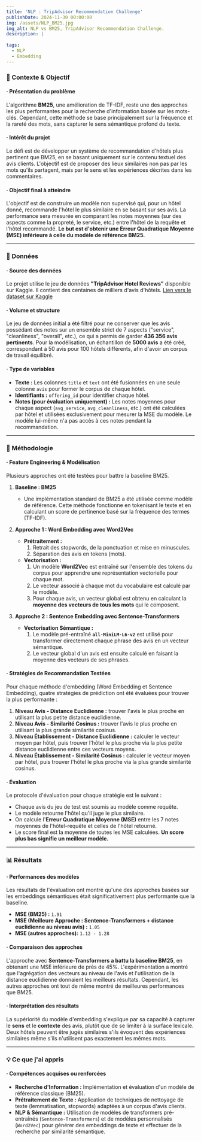 ```yaml
---
title: 'NLP : TripAdvisor Recommendation Challenge'
publishDate: 2024-11-30 00:00:00
img: /assets/NLP_BM25.jpg
img_alt: NLP vs BM25, TripAdvisor Recommendation Challenge.
description: |
  
tags:
  - NLP
  - Embedding
---
```


### 🎯 Contexte & Objectif
#### · Présentation du problème
L'algorithme **BM25**, une amélioration de TF-IDF, reste une des approches les plus performantes pour la recherche d'information basée sur les mots-clés. Cependant, cette méthode se base principalement sur la fréquence et la rareté des mots, sans capturer le sens sémantique profond du texte.

#### · Intérêt du projet
Le défi est de développer un système de recommandation d'hôtels plus pertinent que BM25, en se basant uniquement sur le contenu textuel des avis clients. L'objectif est de proposer des lieux similaires non pas par les mots qu'ils partagent, mais par le sens et les expériences décrites dans les commentaires.

#### · Objectif final à atteindre
L'objectif est de construire un modèle non supervisé qui, pour un hôtel donné, recommande l'hôtel le plus similaire en se basant sur ses avis. La performance sera mesurée en comparant les notes moyennes (sur des aspects comme la propreté, le service, etc.) entre l'hôtel de la requête et l'hôtel recommandé. **Le but est d'obtenir une Erreur Quadratique Moyenne (MSE) inférieure à celle du modèle de référence BM25.**

***

### 🧰 Données
#### · Source des données
Le projet utilise le jeu de données **"TripAdvisor Hotel Reviews"** disponible sur Kaggle. Il contient des centaines de milliers d'avis d'hôtels.
[Lien vers le dataset sur Kaggle](https://www.kaggle.com/datasets/joebeachcapital/hotel-reviews/data)

#### · Volume et structure
Le jeu de données initial a été filtré pour ne conserver que les avis possédant des notes sur un ensemble strict de 7 aspects ("service", "cleanliness", "overall", etc.), ce qui a permis de garder **436 356 avis pertinents**. Pour la modélisation, un échantillon de **5000 avis** a été créé, correspondant à 50 avis pour 100 hôtels différents, afin d'avoir un corpus de travail équilibré.

#### · Type de variables
-   **Texte :** Les colonnes `title` et `text` ont été fusionnées en une seule colonne `avis` pour former le corpus de chaque hôtel.
-   **Identifiants :** `offering_id` pour identifier chaque hôtel.
-   **Notes (pour évaluation uniquement) :** Les notes moyennes pour chaque aspect (`avg_service`, `avg_cleanliness`, etc.) ont été calculées par hôtel et utilisées exclusivement pour mesurer la MSE du modèle. Le modèle lui-même n'a pas accès à ces notes pendant la recommandation.

***

### 🧪 Méthodologie
#### · Feature Engineering & Modélisation
Plusieurs approches ont été testées pour battre la baseline BM25.

1.  **Baseline : BM25**
    -   Une implémentation standard de BM25 a été utilisée comme modèle de référence. Cette méthode fonctionne en tokenisant le texte et en calculant un score de pertinence basé sur la fréquence des termes (TF-IDF).

2.  **Approche 1 : Word Embedding avec Word2Vec**
    -   **Prétraitement :**
        1.  Retrait des stopwords, de la ponctuation et mise en minuscules.
        2.  Séparation des avis en tokens (mots).
    -   **Vectorisation :**
        1.  Un modèle **Word2Vec** est entraîné sur l'ensemble des tokens du corpus pour apprendre une représentation vectorielle pour chaque mot.
        2.  Le vecteur associé à chaque mot du vocabulaire est calculé par le modèle.
        3.  Pour chaque avis, un vecteur global est obtenu en calculant la **moyenne des vecteurs de tous les mots** qui le composent.

3.  **Approche 2 : Sentence Embedding avec Sentence-Transformers**
    -   **Vectorisation Sémantique :**
        1.  Le modèle pré-entraîné **`all-MiniLM-L6-v2`** est utilisé pour transformer directement chaque phrase des avis en un vecteur sémantique.
        2.  Le vecteur global d'un avis est ensuite calculé en faisant la moyenne des vecteurs de ses phrases.

#### · Stratégies de Recommandation Testées
Pour chaque méthode d'embedding (Word Embedding et Sentence Embedding), quatre stratégies de prédiction ont été évaluées pour trouver la plus performante :

1.  **Niveau Avis - Distance Euclidienne :** trouver l'avis le plus proche en utilisant la plus petite distance euclidienne.
2.  **Niveau Avis - Similarité Cosinus :** trouver l'avis le plus proche en utilisant la plus grande similarité cosinus.
3.  **Niveau Établissement - Distance Euclidienne :** calculer le vecteur moyen par hôtel, puis trouver l'hôtel le plus proche via la plus petite distance euclidienne entre ces vecteurs moyens.
4.  **Niveau Établissement - Similarité Cosinus :** calculer le vecteur moyen par hôtel, puis trouver l'hôtel le plus proche via la plus grande similarité cosinus.

#### · Évaluation
Le protocole d'évaluation pour chaque stratégie est le suivant :
-   Chaque avis du jeu de test est soumis au modèle comme requête.
-   Le modèle retourne l'hôtel qu'il juge le plus similaire.
-   On calcule l'**Erreur Quadratique Moyenne (MSE)** entre les 7 notes moyennes de l'hôtel-requête et celles de l'hôtel retourné.
-   Le score final est la moyenne de toutes les MSE calculées. **Un score plus bas signifie un meilleur modèle.**

***

### 📊 Résultats
#### · Performances des modèles
Les résultats de l'évaluation ont montré qu'une des approches basées sur les embeddings sémantiques était significativement plus performante que la baseline.
-   **MSE (BM25) :** `1.91`
-   **MSE (Meilleure Approche : Sentence-Transformers + distance euclidienne au niveau avis) :** `1.05`
-   **MSE (autres approches):** `1.12 - 1.28`

#### · Comparaison des approches
L'approche avec **Sentence-Transformers a battu la baseline BM25**, en obtenant une MSE inférieure de près de 45%. L'expérimentation a montré que l'agrégation des vecteurs au niveau de l'avis et l'utilisation de la distance euclidienne donnaient les meilleurs résultats. Cependant, les autres approches ont tout de même montré de meilleures performances que BM25.

#### · Interprétation des résultats
La supériorité du modèle d'embedding s'explique par sa capacité à capturer le **sens** et le **contexte** des avis, plutôt que de se limiter à la surface lexicale. Deux hôtels peuvent être jugés similaires s'ils évoquent des expériences similaires même s'ils n'utilisent pas exactement les mêmes mots.

***

### 💡 Ce que j'ai appris
#### · Compétences acquises ou renforcées
-   **Recherche d'Information :** Implémentation et évaluation d'un modèle de référence classique (BM25).
-   **Prétraitement de Texte :** Application de techniques de nettoyage de texte (lemmatisation, stopwords) adaptées à un corpus d'avis clients.
-   **NLP & Sémantique :** Utilisation de modèles de transformers pré-entraînés (`Sentence-Transformers`) et de modèles personnalisés (`Word2Vec`) pour générer des embeddings de texte et effectuer de la recherche par similarité sémantique.

